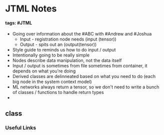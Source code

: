 # JTML Notes
#### tags: #JTML 
- Going over information about the #ABC with #Andrew and #Joshua 
	- Input - registration node needs (input (tensor))
	- Output - spits out an (output(tensor))
- Style guide to reminds us how to do input / output
- Intentionally going to be really simple
- Nodes describe data manipulation, not the data itself
- Input / output is sometimes from file sometimes from container, it depends on what you're doing 
- Derived classes are delinneated based on what you need to do (each big node in the system context model)
- ML networks always return a tensor, so we don't need to write a bunch of classes / functions to handle return types
- 

## class


### Useful Links
